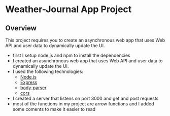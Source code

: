 # Weather-Journal App Project

## Overview

This project requires you to create an asynchronous web app that uses Web API and user data to dynamically update the UI.

- first I setup node.js and npm to install the dependencies
- I created an asynchronous web app that uses Web API and user data to dynamically update the UI.
- I used the following technologies:
  - [Node.js](https://nodejs.org/)
  - [Express](https://expressjs.com/)
  - [body-parser](https://www.npmjs.com/package/body-parser)
  - [cors](https://www.npmjs.com/package/cors)
- I created a server that listens on port 3000 and get and post requests
- most of the functions in my project are arrow functions and I added some coments to make it easier to read
